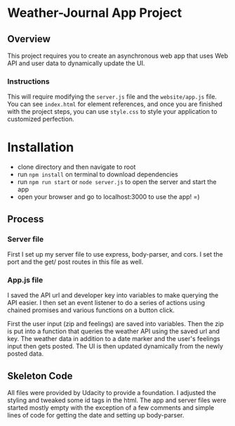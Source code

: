 # Weather-Journal App Project

## Overview
This project requires you to create an asynchronous web app that uses Web API and user data to dynamically update the UI. 

### Instructions
This will require modifying the `server.js` file and the `website/app.js` file. You can see `index.html` for element references, and once you are finished with the project steps, you can use `style.css` to style your application to customized perfection.

# Installation
* clone directory and then navigate to root
* run `npm install` on terminal to download dependencies
* run `npm run start` or `node server.js` to open the server and start the app
* open your browser and go to localhost:3000 to use the app! =)

## Process
### Server file
First I set up my server file to use express, body-parser, and cors. I set the port and the get/ post routes in this file as well.

### App.js file
I saved the API url and developer key into variables to make querying the API easier. I then set an event listener to do a series of actions using chained promises and various functions on a button click. 

First the user input (zip and feelings) are saved into variables. Then the zip is put into a function that queries the weather API using the saved url and key. The weather data in addition to a date marker and the user's feelings input then gets posted. The UI is then updated dynamically from the newly posted data.

## Skeleton Code
All files were provided by Udacity to provide a foundation. I adjusted the styling and tweaked some id tags in the html. The app and server files were started mostly empty with the exception of a few comments and simple lines of code for getting the date and setting up body-parser.
